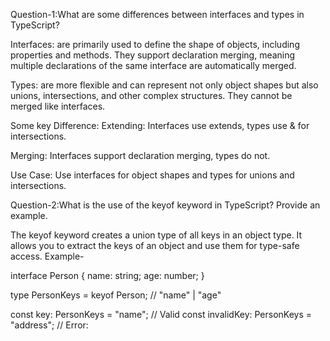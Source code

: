 Question-1:What are some differences between interfaces and types in TypeScript?

Interfaces: are primarily used to define the shape of objects, including properties and methods. They support declaration merging, meaning multiple declarations of the same interface are automatically merged.

Types: are more flexible and can represent not only object shapes but also unions, intersections, and other complex structures. They cannot be merged like interfaces.

Some key Difference:
Extending: Interfaces use extends, types use & for intersections.

Merging: Interfaces support declaration merging, types do not.

Use Case: Use interfaces for object shapes and types for unions and intersections.

Question-2:What is the use of the keyof keyword in TypeScript? Provide an example.

The keyof keyword creates a union type of all keys in an object type. It allows you to extract the keys of an object and use them for type-safe access. Example-

interface Person {
name: string;
age: number;
}

type PersonKeys = keyof Person; // "name" | "age"

const key: PersonKeys = "name"; // Valid
const invalidKey: PersonKeys = "address"; // Error:
